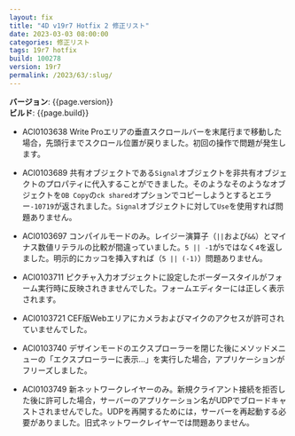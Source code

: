 ```yaml
---
layout: fix
title: "4D v19r7 Hotfix 2 修正リスト"
date: 2023-03-03 08:00:00
categories: 修正リスト
tags: 19r7 hotfix
build: 100278
version: 19r7
permalink: /2023/63/:slug/
---
```


**バージョン**: {{page.version}}  
**ビルド**: {{page.build}} 

* ACI0103638 Write Proエリアの垂直スクロールバーを末尾行まで移動した場合，先頭行までスクロール位置が戻りました。初回の操作で問題が発生します。

* ACI0103689 共有オブジェクトである`Signal`オブジェクトを非共有オブジェクトのプロパティに代入することができました。そのようなそのようなオブジェクトを`OB Copy`の`ck shared`オプションでコピーしようとするとエラー`-10719`が返されました。`Signal`オブジェクトに対して`Use`を使用すれば問題ありません。

* ACI0103697 コンパイルモードのみ。レイジー演算子（`||`および`&&`）とマイナス数値リテラルの比較が間違っていました。`5 || -1`が`5`ではなく`4`を返しました。明示的にカッコを挿入すれば（`5 || (-1)`）問題ありません。

* ACI0103711 ピクチャ入力オブジェクトに設定したボーダースタイルがフォーム実行時に反映されきませんでした。フォームエディターには正しく表示されます。

* ACI0103721 CEF版Webエリアにカメラおよびマイクのアクセスが許可されていませんでした。

* ACI0103740 デザインモードのエクスプローラーを閉じた後にメソッドメニューの「エクスプローラーに表示…」を実行した場合，アプリケーションがフリーズしました。

* ACI0103749 新ネットワークレイヤーのみ。新規クライアント接続を拒否した後に許可した場合，サーバーのアプリケーション名がUDPでブロードキャストされませんでした。UDPを再開するためには，サーバーを再起動する必要がありました。旧式ネットワークレイヤーでは問題ありません。
